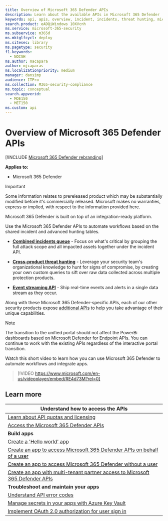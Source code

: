 ```yaml
---
title: Overview of Microsoft 365 Defender APIs
description: Learn about the available APIs in Microsoft 365 Defender
keywords: api, apis, overview, incident, incidents, threat hunting, microsoft 365 defender
search.product: eADQiWindows 10XVcnh
ms.service: microsoft-365-security
ms.subservice: m365d
ms.mktglfcycl: deploy
ms.sitesec: library
ms.pagetype: security
f1.keywords: 
  - NOCSH
ms.author: macapara
author: mjcaparas
ms.localizationpriority: medium
manager: dansimp
audience: ITPro
ms.collection: M365-security-compliance
ms.topic: conceptual
search.appverid: 
  - MOE150
  - MET150
ms.custom: api
---
```


# Overview of Microsoft 365 Defender APIs

[!INCLUDE [Microsoft 365 Defender rebranding](../includes/microsoft-defender.md)]

**Applies to:**

- Microsoft 365 Defender

> [!IMPORTANT]
> Some information relates to prereleased product which may be substantially modified before it's commercially released. Microsoft makes no warranties, express or implied, with respect to the information provided here.

Microsoft 365 Defender is built on top of an integration-ready platform.

Use the Microsoft 365 Defender APIs to automate workflows based on the shared incident and advanced hunting tables.

- **[Combined incidents queue](api-incident.md)** - Focus on what's critical by grouping the full attack scope and all impacted assets together under the incident API.

- **[Cross-product threat hunting](api-advanced-hunting.md)** - Leverage your security team's organizational knowledge to hunt for signs of compromise, by creating your own custom queries to sift over raw data collected across multiple protection products.

- **[Event streaming API](streaming-api.md)** - Ship real-time events and alerts in a single data stream as they occur.

Along with these Microsoft 365 Defender-specific APIs, each of our other security products expose [additional APIs](api-articles.md) to help you take advantage of their unique capabilities.

> [!NOTE]
> The transition to the unified portal should not affect the PowerBi dashboards based on Microsoft Defender for Endpoint APIs. You can continue to work with the existing APIs regardless of the interactive portal transition.

Watch this short video to learn how you can use Microsoft 365 Defender to automate workflows and integrate apps.  
> [!VIDEO https://www.microsoft.com/en-us/videoplayer/embed/RE4d73M?rel=0]

## Learn more

| **Understand how to access the APIs** |
|-|
| [Learn about API quotas and licensing](api-terms.md) |
| [Access the Microsoft 365 Defender APIs](api-access.md) |
| **Build apps** |
| [Create a 'Hello world' app](api-hello-world.md) |
| [Create an app to access Microsoft 365 Defender APIs on behalf of a user](api-create-app-user-context.md) |
| [Create an app to access Microsoft 365 Defender without a user](api-create-app-web.md) |
| [Create an app with multi-tenant partner access to Microsoft 365 Defender APIs](api-partner-access.md) |
| **Troubleshoot and maintain your apps** |
| [Understand API error codes](api-error-codes.md) |
| [Manage secrets in your apps with Azure Key Vault](/training/modules/manage-secrets-with-azure-key-vault/) |
| [Implement OAuth 2.0 authorization for user sign in](/azure/active-directory/develop/active-directory-v2-protocols-oauth-code) |

